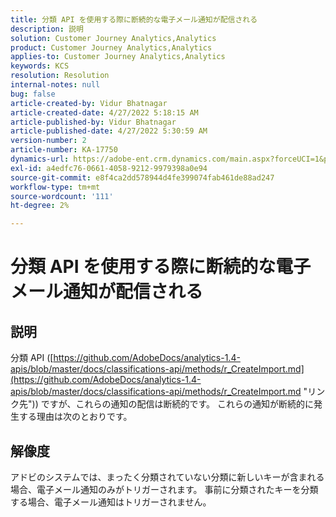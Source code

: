 ```yaml
---
title: 分類 API を使用する際に断続的な電子メール通知が配信される
description: 説明
solution: Customer Journey Analytics,Analytics
product: Customer Journey Analytics,Analytics
applies-to: Customer Journey Analytics,Analytics
keywords: KCS
resolution: Resolution
internal-notes: null
bug: false
article-created-by: Vidur Bhatnagar
article-created-date: 4/27/2022 5:18:15 AM
article-published-by: Vidur Bhatnagar
article-published-date: 4/27/2022 5:30:59 AM
version-number: 2
article-number: KA-17750
dynamics-url: https://adobe-ent.crm.dynamics.com/main.aspx?forceUCI=1&pagetype=entityrecord&etn=knowledgearticle&id=cb09486d-e9c5-ec11-a7b6-0022480a10ee
exl-id: a4edfc76-0661-4058-9212-9979398a0e94
source-git-commit: e8f4ca2dd578944d4fe399074fab461de88ad247
workflow-type: tm+mt
source-wordcount: '111'
ht-degree: 2%

---
```


# 分類 API を使用する際に断続的な電子メール通知が配信される

## 説明


分類 API ([https://github.com/AdobeDocs/analytics-1.4-apis/blob/master/docs/classifications-api/methods/r_CreateImport.md](https://github.com/AdobeDocs/analytics-1.4-apis/blob/master/docs/classifications-api/methods/r_CreateImport.md "リンク先")) ですが、これらの通知の配信は断続的です。 これらの通知が断続的に発生する理由は次のとおりです。


## 解像度


アドビのシステムでは、まったく分類されていない分類に新しいキーが含まれる場合、電子メール通知のみがトリガーされます。 事前に分類されたキーを分類する場合、電子メール通知はトリガーされません。
